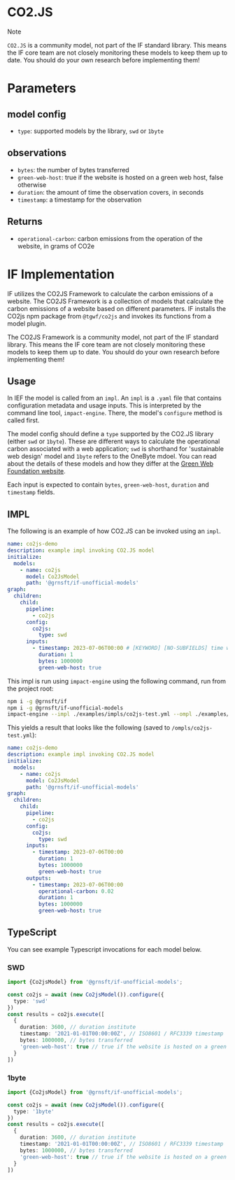 # CO2.JS

> [!NOTE]
> `CO2.JS` is a community model, not part of the IF standard library. This means the IF core team are not closely monitoring these models to keep them up to date. You should do your own research before implementing them!


# Parameters

## model config

- `type`: supported models by the library, `swd` or `1byte`

## observations

- `bytes`: the number of bytes transferred
- `green-web-host`: true if the website is hosted on a green web host, false otherwise
- `duration`: the amount of time the observation covers, in seconds
- `timestamp`: a timestamp for the observation

## Returns

- `operational-carbon`: carbon emissions from the operation of the website, in grams of CO2e


# IF Implementation

IF utilizes the CO2JS Framework to calculate the carbon emissions of a website. The CO2JS Framework is a collection of models that calculate the carbon emissions of a website based on different parameters. IF installs the CO2js npm package from `@tgwf/co2js` and invokes its functions from a model plugin.

The CO2JS Framework is a community model, not part of the IF standard library. This means the IF core team are not closely monitoring these models to keep them up to date. You should do your own research before implementing them!


## Usage

In IEF the model is called from an `impl`. An `impl` is a `.yaml` file that contains configuration metadata and usage inputs. This is interpreted by the command line tool, `impact-engine`. There, the model's `configure` method is called first. 

The model config should define a `type` supported by the CO2.JS library (either `swd` or `1byte`). These are different ways to calculate the operational carbon associated with a web application; `swd` is shorthand for 'sustainable web design' model and `1byte` refers to the OneByte mdoel. You can read about the details of these models and how they differ at the [Green Web Foundation website](https://developers.thegreenwebfoundation.org/co2js/explainer/methodologies-for-calculating-website-carbon/).

Each input is expected to contain `bytes`, `green-web-host`, `duration` and `timestamp` fields.

## IMPL

The following is an example of how CO2.JS can be invoked using an `impl`.
```yaml
name: co2js-demo
description: example impl invoking CO2.JS model
initialize:
  models:
    - name: co2js
      model: Co2JsModel
      path: '@grnsft/if-unofficial-models'
graph:
  children:
    child:
      pipeline:
        - co2js
      config:
        co2js:
          type: swd
      inputs:
        - timestamp: 2023-07-06T00:00 # [KEYWORD] [NO-SUBFIELDS] time when measurement occurred
          duration: 1
          bytes: 1000000
          green-web-host: true
```

This impl is run using `impact-engine` using the following command, run from the project root:

```sh
npm i -g @grnsft/if
npm i -g @grnsft/if-unofficial-models
impact-engine --impl ./examples/impls/co2js-test.yml --ompl ./examples/ompls/co2js-test.yml
```

This yields a result that looks like the following (saved to `/ompls/co2js-test.yml`):

```yaml
name: co2js-demo
description: example impl invoking CO2.JS model
initialize:
  models:
    - name: co2js
      model: Co2JsModel
      path: '@grnsft/if-unofficial-models'
graph:
  children:
    child:
      pipeline:
        - co2js
      config:
        co2js:
          type: swd
      inputs:
        - timestamp: 2023-07-06T00:00
          duration: 1
          bytes: 1000000
          green-web-host: true
      outputs:
        - timestamp: 2023-07-06T00:00
          operational-carbon: 0.02
          duration: 1
          bytes: 1000000
          green-web-host: true
```


## TypeScript

You can see example Typescript invocations for each model below.

### SWD

```typescript
import {Co2jsModel} from '@grnsft/if-unofficial-models';

const co2js = await (new Co2jsModel()).configure({
  type: 'swd'
})
const results = co2js.execute([
  {
    duration: 3600, // duration institute
    timestamp: '2021-01-01T00:00:00Z', // ISO8601 / RFC3339 timestamp
    bytes: 1000000, // bytes transferred
    'green-web-host': true // true if the website is hosted on a green web host, false otherwise
  }
])
```


### 1byte

```typescript
import {Co2jsModel} from '@grnsft/if-unofficial-models';

const co2js = await (new Co2jsModel()).configure({
  type: '1byte'
})
const results = co2js.execute([
  {
    duration: 3600, // duration institute
    timestamp: '2021-01-01T00:00:00Z', // ISO8601 / RFC3339 timestamp
    bytes: 1000000, // bytes transferred
    'green-web-host': true // true if the website is hosted on a green web host, false otherwise
  }
])
```

